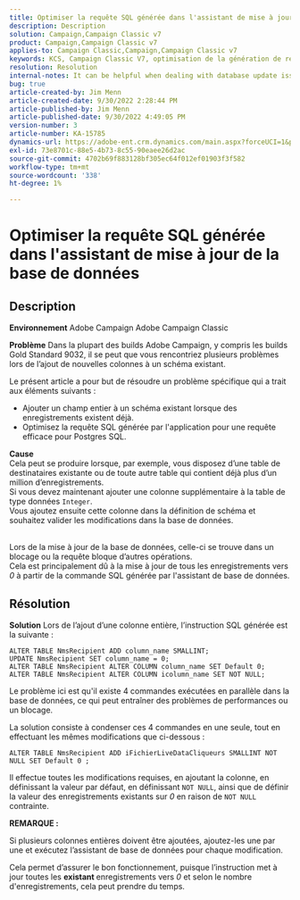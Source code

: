```yaml
---
title: Optimiser la requête SQL générée dans l'assistant de mise à jour de la base de données
description: Description
solution: Campaign,Campaign Classic v7
product: Campaign,Campaign Classic v7
applies-to: Campaign Classic,Campaign,Campaign Classic v7
keywords: KCS, Campaign Classic V7, optimisation de la génération de requête SQL, assistant de mise à jour de base de données
resolution: Resolution
internal-notes: It can be helpful when dealing with database update issues with big tables
bug: true
article-created-by: Jim Menn
article-created-date: 9/30/2022 2:28:44 PM
article-published-by: Jim Menn
article-published-date: 9/30/2022 4:49:05 PM
version-number: 3
article-number: KA-15785
dynamics-url: https://adobe-ent.crm.dynamics.com/main.aspx?forceUCI=1&pagetype=entityrecord&etn=knowledgearticle&id=f9d8b92d-cc40-ed11-9db1-0022480866ad
exl-id: 73e8701c-88e5-4b73-8c55-90eaee26d2ac
source-git-commit: 4702b69f883128bf305ec64f012ef01903f3f582
workflow-type: tm+mt
source-wordcount: '338'
ht-degree: 1%

---
```


# Optimiser la requête SQL générée dans l&#39;assistant de mise à jour de la base de données

## Description


<b>Environnement</b>
Adobe Campaign Adobe Campaign Classic

<b>Problème</b>
Dans la plupart des builds Adobe Campaign, y compris les builds Gold Standard 9032, il se peut que vous rencontriez plusieurs problèmes lors de l’ajout de nouvelles colonnes à un schéma existant.

Le présent article a pour but de résoudre un problème spécifique qui a trait aux éléments suivants :

- Ajouter un champ entier à un schéma existant lorsque des enregistrements existent déjà.
- Optimisez la requête SQL générée par l&#39;application pour une requête efficace pour Postgres SQL.


<b>Cause</b>
<br>Cela peut se produire lorsque, par exemple, vous disposez d’une table de destinataires existante ou de toute autre table qui contient déjà plus d’un million d’enregistrements.
<br>Si vous devez maintenant ajouter une colonne supplémentaire à la table de type données `Integer`.
<br>Vous ajoutez ensuite cette colonne dans la définition de schéma et souhaitez valider les modifications dans la base de données.

<br>Lors de la mise à jour de la base de données, celle-ci se trouve dans un blocage ou la requête bloque d’autres opérations.
<br>Cela est principalement dû à la mise à jour de tous les enregistrements vers *0* à partir de la commande SQL générée par l&#39;assistant de base de données.<br>

## Résolution


<b>Solution</b>
Lors de l’ajout d’une colonne entière, l’instruction SQL générée est la suivante :


```
ALTER TABLE NmsRecipient ADD column_name SMALLINT;
UPDATE NmsRecipient SET column_name = 0;
ALTER TABLE NmsRecipient ALTER COLUMN column_name SET Default 0;
ALTER TABLE NmsRecipient ALTER COLUMN icolumn_name SET NOT NULL;
```


Le problème ici est qu&#39;il existe 4 commandes exécutées en parallèle dans la base de données, ce qui peut entraîner des problèmes de performances ou un blocage.

La solution consiste à condenser ces 4 commandes en une seule, tout en effectuant les mêmes modifications que ci-dessous :


```
ALTER TABLE NmsRecipient ADD iFichierLiveDataCliqueurs SMALLINT NOT NULL SET Default 0 ;
```


Il effectue toutes les modifications requises, en ajoutant la colonne, en définissant la valeur par défaut, en définissant `NOT NULL`, ainsi que de définir la valeur des enregistrements existants sur *0* en raison de `NOT NULL` contrainte.



<b>REMARQUE :</b>

Si plusieurs colonnes entières doivent être ajoutées, ajoutez-les une par une et exécutez l’assistant de base de données pour chaque modification.

Cela permet d’assurer le bon fonctionnement, puisque l’instruction met à jour toutes les <b>existant </b>enregistrements vers *0* et selon le nombre d&#39;enregistrements, cela peut prendre du temps.
